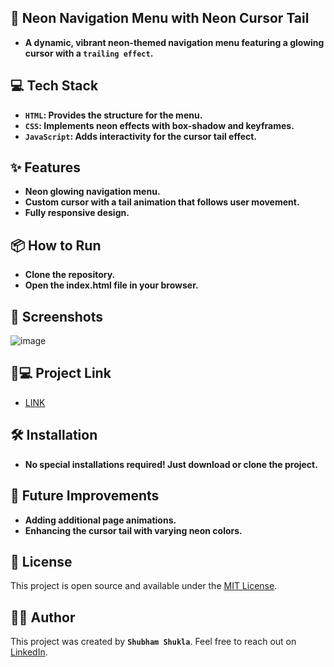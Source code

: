## 🌟 Neon Navigation Menu with Neon Cursor Tail
- **A dynamic, vibrant neon-themed navigation menu featuring a glowing cursor with a `trailing effect`.**

## 💻 Tech Stack
- **`HTML`: Provides the structure for the menu.**
- **`CSS`: Implements neon effects with box-shadow and keyframes.**
- **`JavaScript`: Adds interactivity for the cursor tail effect.**

## ✨ Features
- **Neon glowing navigation menu.**
- **Custom cursor with a tail animation that follows user movement.**
- **Fully responsive design.**

## 📦 How to Run
- **Clone the repository.**
- **Open the index.html file in your browser.**

## 📲 Screenshots
![image](https://github.com/user-attachments/assets/f47e864d-91ef-4dba-9949-63ee761dbe95)

##  🐙💻 Project Link
- [LINK](https://neonnegivate.netlify.app/)


## 🛠️ Installation
- **No special installations required! Just download or clone the project.**

## 🌈 Future Improvements
- **Adding additional page animations.**
- **Enhancing the cursor tail with varying neon colors.**
## 📝 License
This project is open source and available under the [MIT License](LICENSE).

## 👨‍💻 Author
This project was created by **`Shubham Shukla`**. Feel free to reach out on [LinkedIn](https://www.linkedin.com/in/shubham-shukla-62095032a/).
